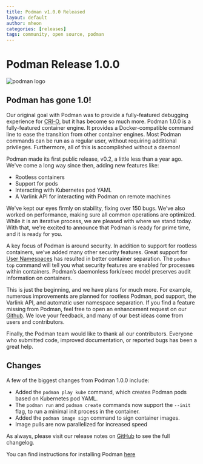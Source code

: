 ```yaml
---
title: Podman v1.0.0 Released
layout: default
author: mheon
categories: [releases]
tags: community, open source, podman
---
```


# Podman Release 1.0.0

![podman logo](https://podman.io/images/podman.svg)

## Podman has gone 1.0!

Our original goal with Podman was to provide a fully-featured debugging experience for [CRI-O](https://github.com/kubernetes-sigs/cri-o), but it has become so much more. Podman 1.0.0 is a fully-featured container engine.  It provides a Docker-compatible command line to ease the transition from other container engines. Most Podman commands can be run as a regular user, without requiring additional privileges. Furthermore, all of this is accomplished without a daemon!

<!--readmore-->

Podman made its first public release, v0.2, a little less than a year ago. We've come a long way since then, adding new features like:

  * Rootless containers
  * Support for pods
  * Interacting with Kubernetes pod YAML
  * A Varlink API for interacting with Podman on remote machines

We've kept our eyes firmly on stability, fixing over 150 bugs. We’ve also worked on performance, making sure all common operations are optimized. While it is an iterative process, we are pleased with where we stand today. With that, we're excited to announce that Podman is ready for prime time, and it is ready for you.

A key focus of Podman is around security.  In addition to support for rootless containers, we’ve added many other security features.  Great support for [User Namespaces](https://opensource.com/article/18/12/podman-and-user-namespaces) has resulted in better container separation. The `podman top` command will tell you what security features are enabled for processes within containers. Podman’s daemonless fork/exec model preserves audit information on containers.

This is just the beginning, and we have plans for much more. For example, numerous improvements are planned for rootless Podman, pod support, the Varlink API, and automatic user namespace separation. If you find a feature missing from Podman, feel free to open an enhancement request on our [Github](https://github.com/containers/podman/issues).  We love your feedback, and many of our best ideas come from users and contributors.

Finally, the Podman team would like to thank all our contributors. Everyone who submitted code, improved documentation, or reported bugs has been a great help.

## Changes
A few of the biggest changes from Podman 1.0.0 include:

  * Added the `podman play kube` command, which creates Podman pods based on Kubernetes pod YAML.
  * The `podman run` and `podman create` commands now support the `--init` flag, to run a minimal init process in the container.
  * Added the `podman image sign` command to sign container images.
  * Image pulls are now parallelized for increased speed

As always, please visit our release notes on [GitHub](https://github.com/containers/podman/blob/master/RELEASE_NOTES.md) to see the full changelog.

You can find instructions for installing Podman [here](https://github.com/containers/podman/blob/master/install.md)
